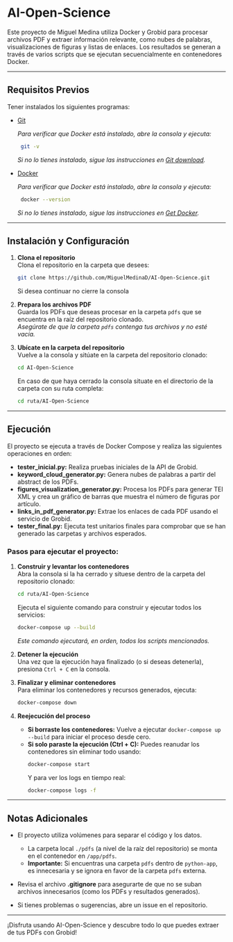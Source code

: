 # AI-Open-Science

Este proyecto de Miguel Medina utiliza Docker y Grobid para procesar archivos PDF y extraer información relevante, como nubes de palabras, visualizaciones de figuras y listas de enlaces. Los resultados se generan a través de varios scripts que se ejecutan secuencialmente en contenedores Docker.

---

## Requisitos Previos
Tener instalados los siguientes programas:
- [Git](https://git-scm.com/)

  *Para verificar que Docker está instalado, abre la consola y ejecuta:*
  ```bash
   git -v
   ```
  *Si no lo tienes instalado, sigue las instrucciones en [Git download](https://git-scm.com/downloads).*

- [Docker](https://docs.docker.com/get-docker/)  

  *Para verificar que Docker está instalado, abre la consola y ejecuta:*
  ```bash
   docker --version
   ```
  *Si no lo tienes instalado, sigue las instrucciones en [Get Docker](https://docs.docker.com/get-started/get-docker/).*

---

## Instalación y Configuración

1. **Clona el repositorio**  
   Clona el repositorio en la carpeta que desees:
   ```bash
   git clone https://github.com/MiguelMedinaD/AI-Open-Science.git
   ```
   Si desea continuar no cierre la consola

2. **Prepara los archivos PDF**  
   Guarda los PDFs que deseas procesar en la carpeta `pdfs` que se encuentra en la raíz del repositorio clonado.  
   *Asegúrate de que la carpeta `pdfs` contenga tus archivos y no esté vacía.*

3. **Ubícate en la carpeta del repositorio**  
   Vuelve a la consola y sitúate en la carpeta del repositorio clonado:
   ```bash
   cd AI-Open-Science
   ```
   En caso de que haya cerrado la consola situate en el directorio de la carpeta con su ruta completa:
   ```bash
   cd ruta/AI-Open-Science
   ```

---

## Ejecución

El proyecto se ejecuta a través de Docker Compose y realiza las siguientes operaciones en orden:

- **tester_inicial.py:** Realiza pruebas iniciales de la API de Grobid.  
- **keyword_cloud_generator.py:** Genera nubes de palabras a partir del abstract de los PDFs.  
- **figures_visualization_generator.py:** Procesa los PDFs para generar TEI XML y crea un gráfico de barras que muestra el número de figuras por artículo.  
- **links_in_pdf_generator.py:** Extrae los enlaces de cada PDF usando el servicio de Grobid.  
- **tester_final.py:** Ejecuta test unitarios finales para comprobar que se han generado las carpetas y archivos esperados.

### Pasos para ejecutar el proyecto:

1. **Construir y levantar los contenedores**  
   Abra la consola si la ha cerrado y situese dentro de la carpeta del repositorio clonado:
   ```bash
   cd ruta/AI-Open-Science
   ```
   Ejecuta el siguiente comando para construir y ejecutar todos los servicios:
   ```bash
   docker-compose up --build
   ```
   *Este comando ejecutará, en orden, todos los scripts mencionados.*

2. **Detener la ejecución**  
   Una vez que la ejecución haya finalizado (o si deseas detenerla), presiona `Ctrl + C` en la consola.

3. **Finalizar y eliminar contenedores**  
   Para eliminar los contenedores y recursos generados, ejecuta:
   ```bash
   docker-compose down
   ```

4. **Reejecución del proceso**  
   - **Si borraste los contenedores:** Vuelve a ejecutar `docker-compose up --build` para iniciar el proceso desde cero.  
   - **Si solo paraste la ejecución (Ctrl + C):** Puedes reanudar los contenedores sin eliminar todo usando:
     ```bash
     docker-compose start
     ```
     Y para ver los logs en tiempo real:
     ```bash
     docker-compose logs -f
     ```

---

## Notas Adicionales

- El proyecto utiliza volúmenes para separar el código y los datos.  
  - La carpeta local `./pdfs` (a nivel de la raíz del repositorio) se monta en el contenedor en `/app/pdfs`.  
  - **Importante:** Si encuentras una carpeta `pdfs` dentro de `python-app`, es innecesaria y se ignora en favor de la carpeta `pdfs` externa.

- Revisa el archivo **.gitignore** para asegurarte de que no se suban archivos innecesarios (como los PDFs y resultados generados).

- Si tienes problemas o sugerencias, abre un issue en el repositorio.

---

¡Disfruta usando AI-Open-Science y descubre todo lo que puedes extraer de tus PDFs con Grobid!
